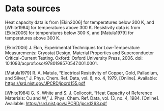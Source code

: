 # Data sources
Heat capacity data is from [Ekin2006] for temperatures below 300 K, and [White1984] for temperatures above 300 K.
Resistivity data is from [Ekin2006] for temperatures below 300 K, and [Matula1979] for temperatures above 300 K.

[Ekin2006] J. Ekin, Experimental Techniques for Low-Temperature Measurements: Cryostat Design, Material Properties and Superconductor Critical-Current Testing. Oxford: Oxford University Press, 2006. doi: 10.1093/acprof:oso/9780198570547.001.0001.

[Matula1979] R. A. Matula, “Electrical Resistivity of Copper, Gold, Palladium, and Silver,” J. Phys. Chem. Ref. Data, vol. 8, no. 4, 1979, [Online]. Available: https://srd.nist.gov/JPCRD/jpcrd155.pdf

[White1984] G. K. White and S. J. Collocott, “Heat Capacity of Reference Materials: Cu and W,” J. Phys. Chem. Ref. Data, vol. 13, no. 4, 1984. [Online]. Available: https://srd.nist.gov/JPCRD/jpcrd263.pdf
